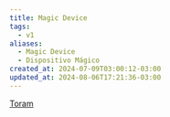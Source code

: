 ```yaml
---
title: Magic Device
tags:
  - v1
aliases:
  - Magic Device
  - Dispositivo Mágico
created_at: 2024-07-09T03:00:12-03:00
updated_at: 2024-08-06T17:21:36-03:00
---
```


[Toram](../../../../rascunhos/2024/07/2024-07-06-Toram.md)